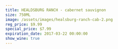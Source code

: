 ```yaml
---
title: HEALDSBURG RANCH - cabernet sauvignon
size: 750ML
image: /assets/images/healsburg-ranch-cab-2.png
reg_price: $9.99
special_price: $7.99
expiration_date: 2017-03-22 00:00:00
show_wine: true
---
```



